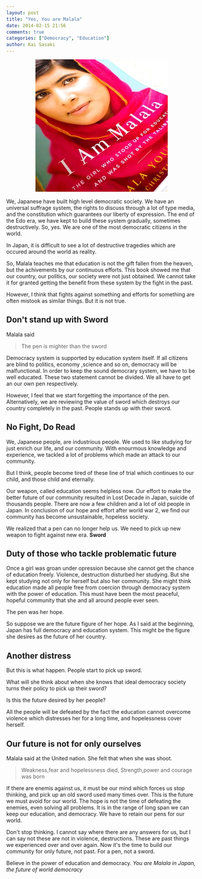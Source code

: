 ```yaml
---
layout: post
title: "Yes, You are Malala"
date: 2014-02-15 21:56
comments: true
categories: ["Democracy", "Education"]
author: Kai Sasaki
---
```


<meta property=”og:image” content=”/images/posts/2014-02-14-you-are-malala/malala.jpg” />
<div style="text-align:center" markdown="1">
<img src="/images/posts/2014-02-14-you-are-malala/malala.jpg" />
</div>


We, Japanese have built high level democratic society. We have an universal suffrage system, 
the rights to discuss through a lot of type media, and the constitution which guarantees our liberty of expression.
The end of the Edo era, we have kept to build these system gradually, sometimes destructively.
So, yes. We are one of the most democratic citizens in the world.

In Japan, it is difficult to see a lot of destructive tragedies which are occured around the world as reality. 

So, Malala teaches me that education is not the gift fallen from the heaven, but the achivements by our continuous
efforts. This book showed me that our country, our politics, our society were not just obtained. We cannot take it for granted
getting the benefit from these system by the fight in the past.

However, I think that fights against something and efforts for something are often mistook as similar things. But it is not true.


## Don't stand up with Sword

Malala said

> The pen is mighter than the sword

Democracy system is supported by education system itself. If all citizens are blind to politics, economy
,science and so on, democracy will be malfunctional. In order to keep the sound democrary system, we have to 
be well educated. These two statement cannot be divided. We all have to get an our own pen respectively.

However, I feel that we start forgetting the importance of the pen. Alternatively, we are reviewing the value of 
sword which destroys our country completely in the past. People stands up with their sword.

## No Fight, Do Read

We, Japanese people, are industrious people. We used to like studying for just enrich our life, and our community.
With enourmous knowledge and experience, we tackled a lot of problems which made an attack to our community.

But I think, people become tired of these line of trial which continues to our child, and those child and eternally.

Our weapon, called education seems helpless now. Our effort to make the better future of our community resulted in 
Lost Decade in Japan, suicide of thousands people. There are now a few children and a lot of old people in Japan. 
In conclusion of our hope and effort after world war 2, we find our community has become unsustainable, hopeless society.

We realized that a pen can no longer help us. We need to pick up new weapon to fight against new era. **Sword**

## Duty of those who tackle problematic future

Once a girl was groan under opression because she cannot get the chance of education freely. 
Violence, destruction disturbed her studying. But she kept studying not only for herself but also her community.
She might think education made all people free from coercion through democracy system with the power of education. 
This must have been the most peaceful, hopeful community that she and all around people ever seen. 

The pen was her hope.

So suppose we are the future figure of her hope. As I said at the beginning, Japan has full democracy and education system.
This might be the figure she desires as the future of her country. 

## Another distress

But this is what happen. People start to pick up sword.

What will she think about when she knows that ideal democracy society turns their policy to pick up their sword?

Is this the future desired by her people? 

All the people will be defeated by the fact the education cannot overcome violence
which distresses her for a long time, and hopelessness cover herself.

## Our future is not for only ourselves

Malala said at the United nation. She felt that when she was shoot.

> Weakness,fear and hopelessness died,
> Strength,power and courage was born

If there are enemis against us, it must be our mind which forces us stop thinking, and pick up an old sword used many times over.
This is the future we must avoid for our world. The hope is not the time of defeating the enemies, even solving all problems.
It is in the range of long span we can keep our education, and democracy. We have to retain our pens for our world.

Don't stop thinking. I cannot say where there are any answers for us, but I can say not these are not in violence, destructions. These are past things
we experienced over and over again. Now it's the time to build our community for only future, not past. For a pen, not a sword.

Believe in the power of education and democracy. *You are Malala in Japan, the future of world democracy*






